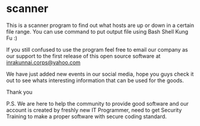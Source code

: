 # scanner

This is a scanner program to find out what hosts are up or down in a certain file range. You can use command to put output file using Bash Shell Kung Fu :)

If you still confused to use the program feel free to email our company as our support to the first release of this open source software at inrakunnai.corps@yahoo.com

We have just added new events in our social media, hope you guys check it out to see whats  interesting information that can be used for the goods.

Thank you

P.S.
We are here to help the community to provide good software and our account is created by freshly new IT Programmer, need to get Security Training to make a proper software with secure coding standard.
